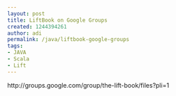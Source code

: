 ```yaml
---
layout: post
title: LiftBook on Google Groups
created: 1244394261
author: adi
permalink: /java/liftbook-google-groups
tags:
- JAVA
- Scala
- Lift
---
```

<p>http://groups.google.com/group/the-lift-book/files?pli=1</p>
